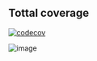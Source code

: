 ## Tottal coverage

[![codecov](https://codecov.io/github/kostyngricuk/ccalc/graph/badge.svg?token=L694OQF111)](https://app.codecov.io/github/kostyngricuk/ccalc?displayType=list)

![image](https://codecov.io/github/kostyngricuk/ccalc/graphs/sunburst.svg?token=L694OQF111)